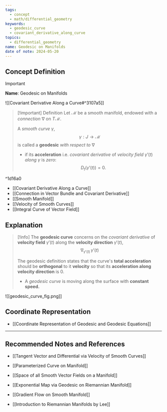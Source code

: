 ```yaml
---
tags:
  - concept
  - math/differential_geometry
keywords:
  - geodesic_curve
  - covariant_derivative_along_curve
topics:
  - differential_geometry
name: Geodesic on Manifolds
date of note: 2024-05-20
---
```


## Concept Definition

>[!important]
>**Name**: Geodesic on Manifolds

![[Covariant Derivative Along a Curve#^3107a5]]

>[!important] Definition
>Let $\mathcal{M}$ be a smooth manifold, endowed with a *connection* $\nabla$ on $T\mathcal{M}$.
>
>A *smooth curve* $\gamma$, $$\gamma: J \to \mathcal{M}$$ is called a **geodesic** *with respect to* $\nabla$ 
>- if its **acceleration** i.e. *covariant derivative* of *velocity field* $\gamma'(t)$ *along* $\gamma$  is *zero*: $$D_t(\gamma'(t)) = 0.$$ 

^1d16a0

- [[Covariant Derivative Along a Curve]]
- [[Connection in Vector Bundle and Covariant Derivative]]
- [[Smooth Manifold]]
- [[Velocity of Smooth Curves]]
- [[Integral Curve of Vector Field]]


## Explanation

>[!info]
>The **geodesic curve** concerns on the *covariant derivative* of **velocity field** $\gamma'(t)$ along the **velocity direction** $\gamma'(t)$,
>$$
>\nabla_{\gamma'(t)}\,\gamma'(t)
>$$
>
>The geodesic definition states that the curve's **total acceleration** should be **orthogonal** to it **velocity** so that its **acceleration along velocity direction** is $0$. 
>- A *geodesic curve* is moving along the surface with **constant speed.**

![[geodesic_curve_fig.png]]


## Coordinate Representation

- [[Coordinate Representation of Geodesic and Geodesic Equations]]


-----------
##  Recommended Notes and References


- [[Tangent Vector and Differential via Velocity of Smooth Curves]]
- [[Parameterized Curve on Manifold]]
- [[Space of all Smooth Vector Fields on a Manifold]]


- [[Exponential Map via Geodesic on Riemannian Manifold]]
- [[Gradient Flow on Smooth Manifold]]


- [[Introduction to Riemannian Manifolds by Lee]]